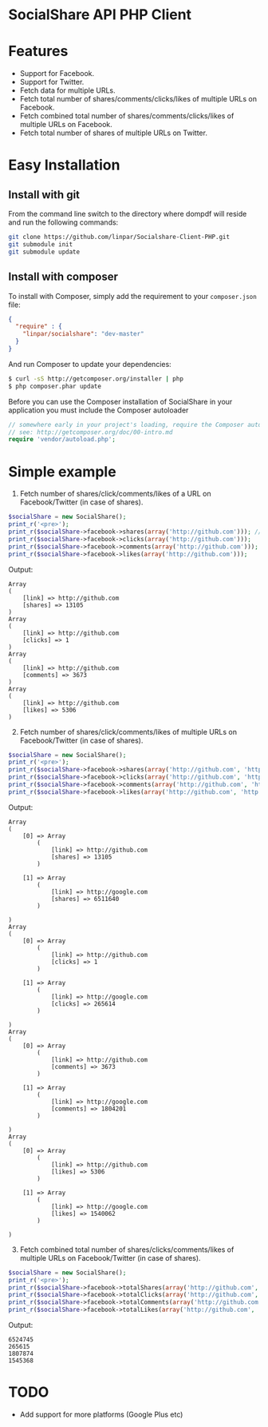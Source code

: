 SocialShare API PHP Client
======================

Features
============
* Support for Facebook.
* Support for Twitter.
* Fetch data for multiple URLs.
* Fetch total number of shares/comments/clicks/likes of multiple URLs on Facebook.
* Fetch combined total number of shares/comments/clicks/likes of multiple URLs on Facebook.
* Fetch total number of shares of multiple URLs on Twitter.

Easy Installation
============
Install with git
---
From the command line switch to the directory where dompdf will reside and run
the following commands:

```sh
git clone https://github.com/linpar/Socialshare-Client-PHP.git
git submodule init
git submodule update
```

Install with composer
---
To install with Composer, simply add the requirement to your `composer.json`
file:

```json
{
  "require" : {
    "linpar/socialshare": "dev-master"
  }
}
```

And run Composer to update your dependencies:

```bash
$ curl -sS http://getcomposer.org/installer | php
$ php composer.phar update
```

Before you can use the Composer installation of SocialShare in your application you
must include the Composer autoloader

```php
// somewhere early in your project's loading, require the Composer autoloader
// see: http://getcomposer.org/doc/00-intro.md
require 'vendor/autoload.php';
```

Simple example
============
1. Fetch number of shares/click/comments/likes of a URL on Facebook/Twitter (in case of shares).
```php
$socialShare = new SocialShare();
print_r('<pre>');
print_r($socialShare->facebook->shares(array('http://github.com'))); // Replace facebook with twitter to calculate shares on Twitter
print_r($socialShare->facebook->clicks(array('http://github.com')));
print_r($socialShare->facebook->comments(array('http://github.com')));
print_r($socialShare->facebook->likes(array('http://github.com')));
```
Output:

```
Array
(
    [link] => http://github.com
    [shares] => 13105
)
Array
(
    [link] => http://github.com
    [clicks] => 1
)
Array
(
    [link] => http://github.com
    [comments] => 3673
)
Array
(
    [link] => http://github.com
    [likes] => 5306
)
```

2. Fetch number of shares/click/comments/likes of multiple URLs on Facebook/Twitter (in case of shares).
```php
$socialShare = new SocialShare();
print_r('<pre>');
print_r($socialShare->facebook->shares(array('http://github.com', 'http://google.com'))); // Replace facebook with twitter to calculate shares on Twitter
print_r($socialShare->facebook->clicks(array('http://github.com', 'http://google.com')));
print_r($socialShare->facebook->comments(array('http://github.com', 'http://google.com')));
print_r($socialShare->facebook->likes(array('http://github.com', 'http://google.com')));
```
Output:

```
Array
(
    [0] => Array
        (
            [link] => http://github.com
            [shares] => 13105
        )

    [1] => Array
        (
            [link] => http://google.com
            [shares] => 6511640
        )

)
Array
(
    [0] => Array
        (
            [link] => http://github.com
            [clicks] => 1
        )

    [1] => Array
        (
            [link] => http://google.com
            [clicks] => 265614
        )

)
Array
(
    [0] => Array
        (
            [link] => http://github.com
            [comments] => 3673
        )

    [1] => Array
        (
            [link] => http://google.com
            [comments] => 1804201
        )

)
Array
(
    [0] => Array
        (
            [link] => http://github.com
            [likes] => 5306
        )

    [1] => Array
        (
            [link] => http://google.com
            [likes] => 1540062
        )

)
```

3. Fetch combined total number of shares/clicks/comments/likes of multiple URLs on Facebook/Twitter (in case of shares).
```php
$socialShare = new SocialShare();
print_r('<pre>');
print_r($socialShare->facebook->totalShares(array('http://github.com', 'http://google.com')) ."\n"); // Replace facebook with twitter to calculate shares on Twitter
print_r($socialShare->facebook->totalClicks(array('http://github.com', 'http://google.com')) ."\n");
print_r($socialShare->facebook->totalComments(array('http://github.com', 'http://google.com')) ."\n");
print_r($socialShare->facebook->totalLikes(array('http://github.com', 'http://google.com')) ."\n");
```
Output:

```
6524745
265615
1807874
1545368
```

TODO
============

* Add support for more platforms (Google Plus etc)

